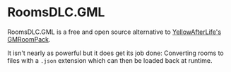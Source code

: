 # RoomsDLC.GML
RoomsDLC.GML is a free and open source alternative to [YellowAfterLife's GMRoomPack](https://yellowafterlife.itch.io/gmroompack).

It isn't nearly as powerful but it does get its job done: Converting rooms to files with a `.json` extension which can then be loaded back at runtime.